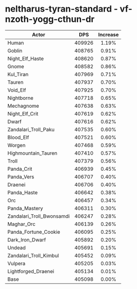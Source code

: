# neltharus-tyran-standard - vf-nzoth-yogg-cthun-dr
| Actor | DPS | Increase |
|---|:---:|:---:|
|Human|409926|1.19%|
|Goblin|408765|0.91%|
|Night_Elf_Haste|408620|0.87%|
|Gnome|408582|0.86%|
|Kul_Tiran|407969|0.71%|
|Tauren|407937|0.70%|
|Void_Elf|407925|0.70%|
|Nightborne|407718|0.65%|
|Mechagnome|407638|0.63%|
|Night_Elf_Crit|407619|0.62%|
|Dwarf|407616|0.62%|
|Zandalari_Troll_Paku|407535|0.60%|
|Blood_Elf|407521|0.60%|
|Worgen|407468|0.59%|
|Highmountain_Tauren|407410|0.57%|
|Troll|407379|0.56%|
|Panda_Crit|406939|0.45%|
|Panda_Vers|406707|0.40%|
|Draenei|406706|0.40%|
|Panda_Haste|406642|0.38%|
|Orc|406457|0.34%|
|Panda_Mastery|406311|0.30%|
|Zandalari_Troll_Bwonsamdi|406247|0.28%|
|Maghar_Orc|406139|0.26%|
|Panda_Fortune_Cookie|406095|0.25%|
|Dark_Iron_Dwarf|405892|0.20%|
|Undead|405691|0.15%|
|Zandalari_Troll_Kimbul|405452|0.09%|
|Vulpera|405205|0.03%|
|Lightforged_Draenei|405134|0.01%|
|Base|405098|0.00%|
